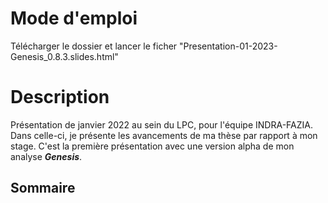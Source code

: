 # Mode d'emploi

Télécharger le dossier et lancer le ficher "Presentation-01-2023-Genesis_0.8.3.slides.html"

# Description

Présentation de janvier 2022 au sein du LPC, pour l'équipe INDRA-FAZIA. Dans celle-ci, je présente les avancements de ma thèse par rapport à mon stage. C'est la première présentation avec une version alpha de mon analyse ___Genesis___.

## Sommaire

